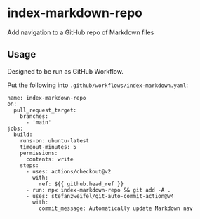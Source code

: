 # index-markdown-repo

Add navigation to a GitHub repo of Markdown files

## Usage

Designed to be run as GitHub Workflow.

Put the following into `.github/workflows/index-markdown.yaml`:

```
name: index-markdown-repo
on:
  pull_request_target:
    branches:
      - 'main'
jobs:
  build:
    runs-on: ubuntu-latest
    timeout-minutes: 5
    permissions:
      contents: write
    steps:
      - uses: actions/checkout@v2
        with:
          ref: ${{ github.head_ref }}
      - run: npx index-markdown-repo && git add -A .
      - uses: stefanzweifel/git-auto-commit-action@v4
        with:
          commit_message: Automatically update Markdown nav
```
